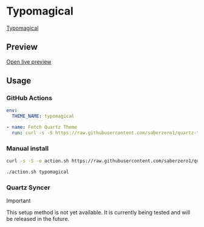 # Typomagical

[Typomagical](https://github.com/hungsu/)

## Preview

[Open live preview](https://quartz-themes.github.io/typomagical/)

## Usage

### GitHub Actions

```yaml
env:
  THEME_NAME: typomagical
```

```yaml
- name: Fetch Quartz Theme
  run: curl -s -S https://raw.githubusercontent.com/saberzero1/quartz-themes/master/action.sh | bash -s -- $THEME_NAME
```

### Manual install

```bash
curl -s -S -o action.sh https://raw.githubusercontent.com/saberzero1/quartz-themes/master/action.sh

./action.sh typomagical
```

### Quartz Syncer

> [!IMPORTANT]
> This setup method is not yet available. It is currently being tested and will be released in the future.
